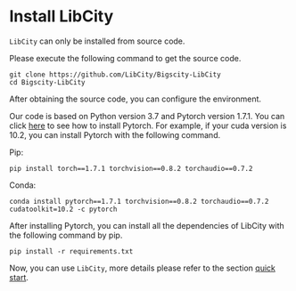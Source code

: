 # Install LibCity

`LibCity` can only be installed from source code.

Please execute the following command to get the source code.

```shell
git clone https://github.com/LibCity/Bigscity-LibCity
cd Bigscity-LibCity
```

After obtaining the source code, you can configure the environment.

Our code is based on Python version 3.7 and Pytorch version 1.7.1. You can click [here](https://pytorch.org/get-started/previous-versions/#v171) to see how to install Pytorch. For example, if your cuda version is 10.2, you can install Pytorch with the following command.

Pip:

```shell
pip install torch==1.7.1 torchvision==0.8.2 torchaudio==0.7.2
```

Conda:

```shell
conda install pytorch==1.7.1 torchvision==0.8.2 torchaudio==0.7.2 cudatoolkit=10.2 -c pytorch
```

After installing Pytorch, you can install all the dependencies of LibCity with the following command by pip.

```shell
pip install -r requirements.txt
```

Now, you can use `LibCity`, more details please refer to the section [quick start](./quick_start.md).
